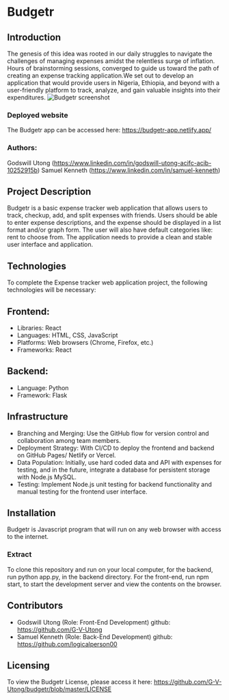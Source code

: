 # Budgetr
## Introduction
The genesis of this idea was rooted in our daily struggles to navigate the challenges of managing expenses amidst the relentless surge of inflation. Hours of brainstorming sessions, converged to guide us toward the path of creating an expense tracking application.We set out to develop an application that would provide users in Nigeria, Ethiopia, and beyond with a user-friendly platform to track, analyze, and gain valuable insights into their expenditures.
![Budgetr screenshot](https://github.com/G-V-Utong/budgetr/assets/94043309/90d7013b-b417-491a-a366-3ad57c9aff18)
### Deployed website
The Budgetr app can be accessed here: https://budgetr-app.netlify.app/

### Authors: 
Godswill Utong (https://www.linkedin.com/in/godswill-utong-acifc-acib-10252915b)
Samuel Kenneth (https://www.linkedin.com/in/samuel-kenneth)
## Project Description
Budgetr is a basic expense tracker web application that allows users to track, checkup, add, and split expenses with friends. Users should be able to enter expense descriptions, and the expense should be displayed in a list format and/or graph form. The user will also have default categories like: rent to choose from. The application needs to provide a clean and stable user interface and application.
## Technologies
To complete the Expense tracker web application project, the following technologies will be necessary:

## Frontend:
   - Libraries: React
   - Languages: HTML, CSS, JavaScript
   - Platforms: Web browsers (Chrome, Firefox, etc.)
   - Frameworks: React
## Backend:
   - Language: Python
   - Framework: Flask
## Infrastructure
- Branching and Merging: Use the GitHub flow for version control and collaboration among team members.
- Deployment Strategy: With CI/CD to deploy the frontend and backend on GitHub Pages/ Netlify or Vercel.
- Data Population: Initially, use hard coded data and API with expenses for testing, and in the future, integrate a database for persistent storage with Node.js MySQL.
- Testing: Implement Node.js unit testing for backend functionality and manual testing for the frontend user interface.
## Installation
Budgetr is Javascript program that will run on any web browser with access to the internet.
### Extract
To clone this repository and run on your local computer, for the backend, run python app.py, in the backend directory. For the front-end, run npm start, to start the development server and view the contents on the browser.
 
## Contributors
- Godswill Utong (Role: Front-End Development) github: https://github.com/G-V-Utong
- Samuel Kenneth (Role: Back-End Development) github: https://github.com/logicalperson00
## Licensing
To view the Budgetr License, please access it here: https://github.com/G-V-Utong/budgetr/blob/master/LICENSE
